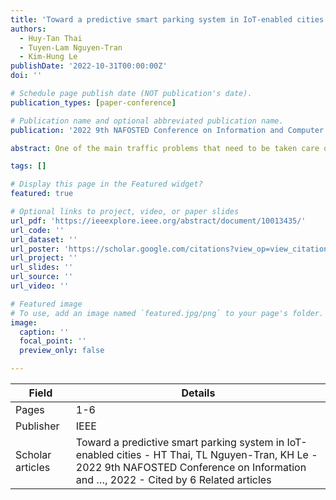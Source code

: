 ```yaml
---
title: 'Toward a predictive smart parking system in IoT-enabled cities'
authors:
  - Huy-Tan Thai
  - Tuyen-Lam Nguyen-Tran
  - Kim-Hung Le
publishDate: '2022-10-31T00:00:00Z'
doi: ''

# Schedule page publish date (NOT publication's date).
publication_types: [paper-conference]

# Publication name and optional abbreviated publication name.
publication: '2022 9th NAFOSTED Conference on Information and Computer Science (NICS)'

abstract: One of the main traffic problems that need to be taken care of is traffic congestion, which causes many harmful consequences such as air pollution and waste of fuel. The ineffectiveness of parking vehicles is the main reason for traffic congestion due to the shortage of parking spaces and the lack of guidance information leading to spending considerable time searching for parking spaces, which causes traffic delays. In this paper, we proposed a smart parking system that can predict parking availability based on long short-term memory (LSTM) network. The system then notifies the drivers about forecast information that help drivers save time in choosing parking lots. Subsequently, we deploy a license plate recognition (LPR) mechanism on the Jetson nano developer kit that automatically recognizes the vehicle's plate at the parking lot entrance. Experimental results show that LSTM can outperform the popular time …

tags: []

# Display this page in the Featured widget?
featured: true

# Optional links to project, video, or paper slides
url_pdf: 'https://ieeexplore.ieee.org/abstract/document/10013435/'
url_code: ''
url_dataset: ''
url_poster: 'https://scholar.google.com/citations?view_op=view_citation&hl=en&user=6bDvWw0AAAAJ&pagesize=100&citation_for_view=6bDvWw0AAAAJ:-f6ydRqryjwC'
url_project: ''
url_slides: ''
url_source: ''
url_video: ''

# Featured image
# To use, add an image named `featured.jpg/png` to your page's folder.
image:
  caption: ''
  focal_point: ''
  preview_only: false

---
```


|Field|Details|
|-----|-------|
|Pages|1-6|
|Publisher|IEEE|
|Scholar articles|Toward a predictive smart parking system in IoT-enabled cities - HT Thai, TL Nguyen-Tran, KH Le - 2022 9th NAFOSTED Conference on Information and …, 2022 - Cited by 6 Related articles|

